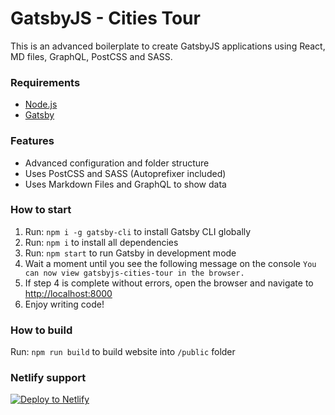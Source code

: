 # GatsbyJS - Cities Tour

This is an advanced boilerplate to create GatsbyJS applications using React, MD files, GraphQL, PostCSS and SASS.

### Requirements

*  [Node.js](http://nodejs.org)
*  [Gatsby](https://www.gatsbyjs.org/docs/)

### Features

* Advanced configuration and folder structure
* Uses PostCSS and SASS (Autoprefixer included)
* Uses Markdown Files and GraphQL to show data

### How to start

1.  Run: `npm i -g gatsby-cli` to install Gatsby CLI globally
1.  Run: `npm i` to install all dependencies
1.  Run: `npm start` to run Gatsby in development mode
1.  Wait a moment until you see the following message on the console `You can now view gatsbyjs-cities-tour in the browser.`
1.  If step 4 is complete without errors, open the browser and navigate to [http://localhost:8000](http://localhost:8000)
1.  Enjoy writing code!

### How to build

Run: `npm run build` to build website into `/public` folder

### Netlify support
[![Deploy to Netlify](https://www.netlify.com/img/deploy/button.svg)](https://app.netlify.com/start/deploy?repository=https://github.com/SoulDever/GatsbyJS-cities-tour)
